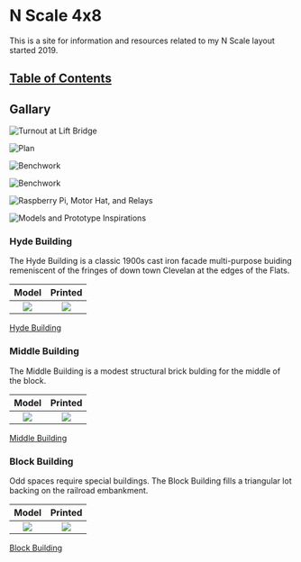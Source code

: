 # N Scale 4x8
This is a site for information and resources related to my N Scale layout started 2019.

## [Table of Contents](./README.md)

## Gallary

![Turnout at Lift Bridge](prototypeInspiration/turnoutAtLiftBridge.png)

![Plan](plan/rev8s.png)

![Benchwork](benchwork/IMG_0104.png)

![Benchwork](benchwork/IMG_0110.png)

![Raspberry Pi, Motor Hat, and Relays](controls/IMG_0129s.png)

![Models and Prototype Inspirations](printedModels/Custom3DPrintedModels.png)

### Hyde Building

The Hyde Building is a classic 1900s cast iron facade multi-purpose buiding remeniscent of the fringes of down town Clevelan at the edges of the Flats.

Model         |   Printed                   
:----------------------------------:|:----------------------------------:
![](buildingHyde/Csmall.png)  |  ![](buildingHyde/Csmall_p.png)

[Hyde Building](buildingHyde/buildingHyde.md)

### Middle Building

The Middle Building is a modest structural brick bulding for the middle of the block.

Model         |   Printed                   
:----------------------------------:|:----------------------------------:
![](buildingMiddle/middleBrendered.png) | ![](buildingMiddle/middleBsmall.png)  

[Middle Building](buildingMiddle/buildingMiddle.md)

### Block Building

Odd spaces require special buildings. The Block Building fills a triangular lot backing on the railroad embankment.

Model         |   Printed                   
:----------------------------------:|:----------------------------------:
![](buildingBlock/B.png) | ![](buildingBlock/buildingBlockFrontC.png)  

[Block Building](buildingBlock/buildingBlock.md)
